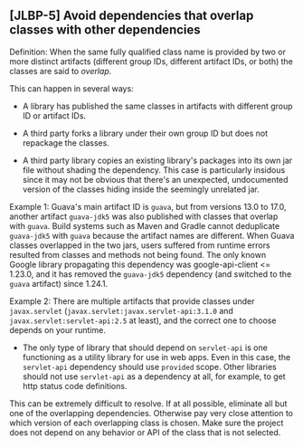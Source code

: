 [JLBP-5] Avoid dependencies that overlap classes with other dependencies
------------------------------------------------------------------------

Definition: When the same fully qualified class name is provided by 
  two or more distinct artifacts (different group IDs, different 
  artifact IDs, or both) the classes are said to *overlap*.

This can happen in several ways:

* A library has published the same classes in
  artifacts with different group ID or artifact IDs.

* A third party forks a library under their own group ID but does not repackage the classes.

* A third party library copies an existing library's packages
into its own jar file without shading the dependency. This case is particularly
insidous since it may not be obvious that there's an unexpected, undocumented
version of the classes hiding inside the seemingly unrelated jar.

Example 1: Guava's main artifact ID is `guava`, but from versions 13.0 to 17.0,
  another artifact `guava-jdk5` was also published with classes that overlap
  with `guava`. Build systems such as Maven and Gradle cannot deduplicate
  `guava-jdk5` with `guava` because the artifact names are different.
  When Guava classes overlapped in the two jars, users suffered from 
  runtime errors resulted from classes and methods not being found.
  The only known Google library propagating
  this dependency was google-api-client <= 1.23.0, and it has removed the
  `guava-jdk5` dependency (and switched to the `guava` artifact) since 1.24.1.

Example 2: There are multiple artifacts that provide classes under
  `javax.servlet` (`javax.servlet:javax.servlet-api:3.1.0` and
  `javax.servlet:servlet-api:2.5` at least), and the correct one to choose
  depends on your runtime.
  - The only type of library that should depend on `servlet-api` is one
    functioning as a utility library for use in web apps. Even in this case, the
    `servlet-api` dependency should use `provided` scope. Other libraries should
    not use `servlet-api` as a dependency at all, for example, to get http
    status code definitions.
    
This can be extremely difficult to resolve. If at all possible, eliminate all but one of the 
overlapping dependencies. Otherwise pay very close attention to which version of 
each overlapping class is chosen. Make sure the project does not depend on any
behavior or API of the class that is not selected.
